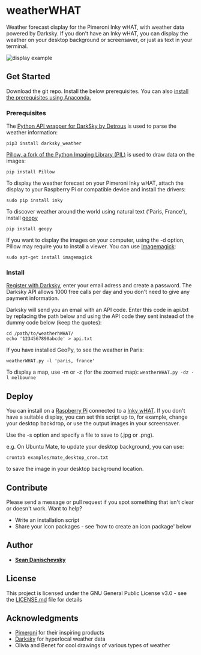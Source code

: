 # weatherWHAT

Weather forecast display for the Pimeroni Inky wHAT, with weather data powered by Darksky. If you don't have an Inky wHAT, you can display the weather on your desktop background or screensaver, or just as text in your terminal.

![display example](images/color_moon.png)

## Get Started

Download the git repo. Install the below prerequisites. You can also [install the prerequisites using Anaconda.](anacondaInstall.md)

### Prerequisites

The [Python API wrapper for DarkSky by Detrous](https://github.com/Detrous/darksky) is used to parse the weather information:
```
pip3 install darksky_weather
```

[Pillow, a fork of the Python Imaging Library (PIL)](https://pillow.readthedocs.io/en/stable/) is used to draw data on the images:
```
pip install Pillow
```

To display the weather forecast on your Pimeroni Inky wHAT, attach the display to your Raspberry Pi or compatible device and install the drivers: 
```
sudo pip install inky
```
To discover weather around the world using natural text ('Paris, France'), install [geopy](https://geopy.readthedocs.io/en/stable/)
```
pip install geopy
```
If you want to display the images on your computer, using the -d option, Pillow may require you to install a viewer. You can use [Imagemagick](https://imagemagick.org/script/download.php): 
```
sudo apt-get install imagemagick
```
### Install

[Register with Darksky](https://darksky.net/dev/register), enter your email adress and create a password. The Darksky API allows 1000 free calls per day and you don't need to give any payment information. 

Darksky will send you an email with an API code. Enter this code in api.txt by replacing the path below and using the API code they sent instead of the dummy code below (keep the quotes):
```
cd /path/to/weatherhWHAT/
echo '1234567890abcde' > api.txt
```

If you have installed GeoPy, to see the weather in Paris:
```
weatherWHAT.py -l 'paris, france' 
```
To display a map, use -m or -z (for the zoomed map):
```weatherWHAT.py -dz -l melbourne```

## Deploy

You can install on a [Raspberry Pi](https://www.raspberrypi.org/) connected to a [Inky wHAT](https://shop.pimoroni.com/products/inky-what). 
If you don't have a suitable display, you can set this script up to, for example, change your desktop backdrop, or use the output images in your screensaver. 

Use the -s option and specify a file to save to (.jpg or .png). 

e.g. On Ubuntu Mate, to update your desktop background, you can use:
```
crontab examples/mate_desktop_cron.txt
```
to save the image in your desktop background location.

## Contribute

Please send a message or pull request if you spot something that isn't clear or doesn't work. Want to help? 
* Write an installation script
* Share your icon packages - see 'how to create an icon package' below


## Author

* **[Sean Danischevsky](https://danischevsky.com)**


## License

This project is licensed under the GNU General Public License v3.0 - see the [LICENSE.md](LICENSE.md) file for details

## Acknowledgments

* [Pimeroni](https://shop.pimoroni.com/) for their inspiring products
* [Darksky](https://darksky.net) for hyperlocal weather data
* Olivia and Benet for cool drawings of various types of weather
